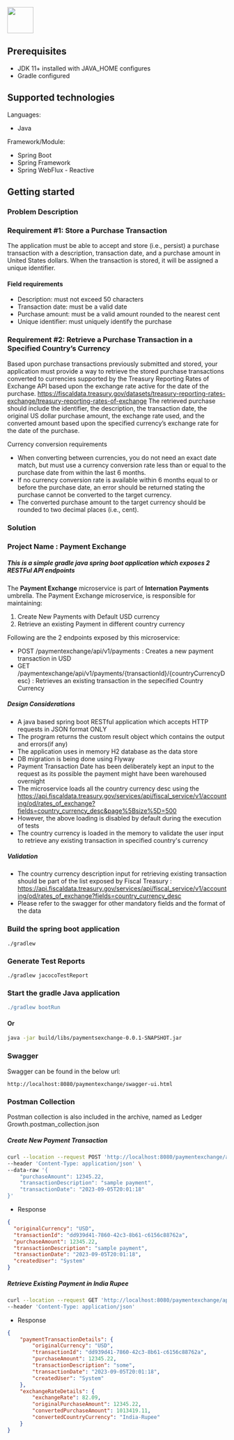 <span><img src="https://media.licdn.com/dms/image/C4E0BAQEFuIz-Ln63-w/company-logo_200_200/0/1644510338696?e=1702512000&v=beta&t=EutZaLMDC9Ubwbpz0vWcdJfdeTnHdve7z6EqegmOOes" height="60"></span>

## Prerequisites
- JDK 11+ installed with JAVA_HOME configures
- Gradle configured

## Supported technologies

Languages:

* Java

Framework/Module:
* Spring Boot
* Spring Framework
* Spring WebFlux - Reactive

## Getting started

### Problem Description
### Requirement #1: Store a Purchase Transaction
The application must be able to accept and store (i.e., persist) a purchase transaction with a description, transaction
date, and a purchase amount in United States dollars. When the transaction is stored, it will be assigned a unique
identifier.
#### Field requirements
- Description: must not exceed 50 characters
- Transaction date: must be a valid date
- Purchase amount: must be a valid amount rounded to the nearest cent
- Unique identifier: must uniquely identify the purchase

### Requirement #2: Retrieve a Purchase Transaction in a Specified Country’s Currency

Based upon purchase transactions previously submitted and stored, your application must provide a way to retrieve the
stored purchase transactions converted to currencies supported by the Treasury Reporting Rates of Exchange API based
upon the exchange rate active for the date of the purchase.
https://fiscaldata.treasury.gov/datasets/treasury-reporting-rates-exchange/treasury-reporting-rates-of-exchange
The retrieved purchase should include the identifier, the description, the transaction date, the original US dollar purchase
amount, the exchange rate used, and the converted amount based upon the specified currency’s exchange rate for the
date of the purchase.

Currency conversion requirements
- When converting between currencies, you do not need an exact date match, but must use a currency conversion
rate less than or equal to the purchase date from within the last 6 months.
- If no currency conversion rate is available within 6 months equal to or before the purchase date, an error should
be returned stating the purchase cannot be converted to the target currency.
- The converted purchase amount to the target currency should be rounded to two decimal places (i.e., cent).

### Solution

### Project Name : Payment Exchange

##### This is a simple gradle java spring boot application which exposes 2 RESTFul API endpoints
The **Payment Exchange** microservice is part of **Internation Payments** umbrella. 
The Payment Exchange microservice, is responsible for 
maintaining:

1. Create New Payments with Default USD currency
2. Retrieve an existing Payment in different country currency

Following are the 2 endpoints exposed by this microservice:
- POST /paymentexchange/api/v1/payments : Creates a new payment transaction in USD
- GET /paymentexchange/api/v1/payments/{transactionId}/{countryCurrencyDesc} : Retrieves an existing transaction in the sepecified Country Currency

##### Design Considerations
- A java based spring boot RESTful application which accepts HTTP requests in JSON format ONLY
- The program returns the custom result object which contains the output and errors(if any)
- The application uses in memory H2 database as the data store
- DB migration is being done using Flyway
- Payment Transaction Date has been deliberately kept an input to the request as its possible the payment might have been warehoused overnight
- The microservice loads all the country currency desc using the https://api.fiscaldata.treasury.gov/services/api/fiscal_service/v1/accounting/od/rates_of_exchange?fields=country_currency_desc&page%5Bsize%5D=500
- However, the above loading is disabled by default during the execution of tests
- The country currency is loaded in the memory to validate the user input to retrieve any existing transaction in specified country's currency

##### Validation
- The country currency description input for retrieving existing transaction should be part of the list exposed by Fiscal Treasury : https://api.fiscaldata.treasury.gov/services/api/fiscal_service/v1/accounting/od/rates_of_exchange?fields=country_currency_desc
- Please refer to the swagger for other mandatory fields and the format of the data

### Build the spring boot application

```
./gradlew 
```
### Generate Test Reports

```
./gradlew jacocoTestReport
```

### Start the gradle Java application

```groovy
./gradlew bootRun
```
#### Or
```bash
java -jar build/libs/paymentsexchange-0.0.1-SNAPSHOT.jar
```

### Swagger
Swagger can be found in the below url:

```
http://localhost:8080/paymentexchange/swagger-ui.html
```

### Postman Collection
Postman collection is also included in the archive, named as Ledger Growth.postman_collection.json

##### Create New Payment Transaction
```bash
curl --location --request POST 'http://localhost:8080/paymentexchange/api/v1/payments' \
--header 'Content-Type: application/json' \
--data-raw '{
    "purchaseAmount": 12345.22,
    "transactionDescription": "sample payment",
    "transactionDate": "2023-09-05T20:01:18"
}'
```
- Response
```json
{
  "originalCurrency": "USD",
  "transactionId": "dd939d41-7860-42c3-8b61-c6156c88762a",
  "purchaseAmount": 12345.22,
  "transactionDescription": "sample payment",
  "transactionDate": "2023-09-05T20:01:18",
  "createdUser": "System"
}
```

##### Retrieve Existing Payment in India Rupee
```bash
curl --location --request GET 'http://localhost:8080/paymentexchange/api/v1/payments/dd939d41-7860-42c3-8b61-c6156c88762a/India-Rupee' \
--header 'Content-Type: application/json' 
```
- Response
```json
{
    "paymentTransactionDetails": {
        "originalCurrency": "USD",
        "transactionId": "dd939d41-7860-42c3-8b61-c6156c88762a",
        "purchaseAmount": 12345.22,
        "transactionDescription": "some",
        "transactionDate": "2023-09-05T20:01:18",
        "createdUser": "System"
    },
    "exchangeRateDetails": {
        "exchangeRate": 82.09,
        "originalPurchaseAmount": 12345.22,
        "convertedPurchaseAmount": 1013419.11,
        "convertedCountryCurrency": "India-Rupee"
    }
}
```
